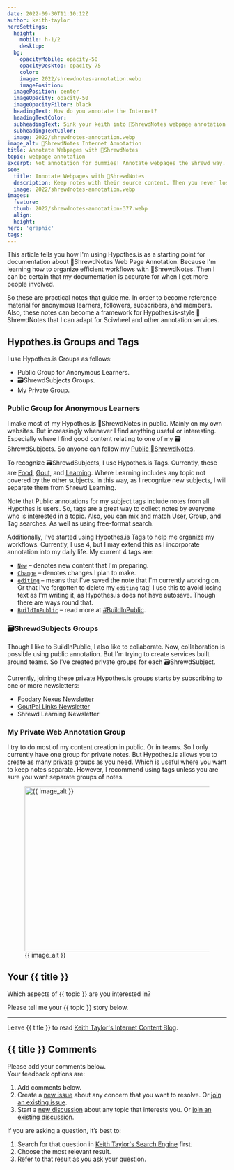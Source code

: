 ```yaml
---
date: 2022-09-30T11:10:12Z
author: keith-taylor
heroSettings:
  height:
    mobile: h-1/2
    desktop: 
  bg:
    opacityMobile: opacity-50
    opacityDesktop: opacity-75
    color: 
    image: 2022/shrewdnotes-annotation.webp
    imagePosition: 
  imagePosition: center
  imageOpacity: opacity-50
  imageOpacityFilter: black
  headingText: How do you annotate the Internet?
  headingTextColor: 
  subheadingText: Sink your keith into 📒ShrewdNotes webpage annotation.
  subheadingTextColor: 
  image: 2022/shrewdnotes-annotation.webp
image_alt: 📒ShrewdNotes Internet Annotation
title: Annotate Webpages with 📒ShrewdNotes
topic: webpage annotation
excerpt: Not annotation for dummies! Annotate webpages the Shrewd way.
seo:
  title: Annotate Webpages with 📒ShrewdNotes
  description: Keep notes with their source content. Then you never lose track of what you need to do. See the shrewd way to annotate webpages.
  image: 2022/shrewdnotes-annotation.webp
images:
  feature: 
  thumb: 2022/shrewdnotes-annotation-377.webp
  align: 
  height: 
hero: 'graphic'
tags:
---
```


<p>This article tells you how I'm using Hypothes.is as a starting point for documentation about 📒ShrewdNotes Web Page Annotation. Because I'm learning how to organize efficient workflows with 📒ShrewdNotes. Then I can be certain that my documentation is accurate for when I get more people involved.</p>
<p>So these are practical notes that guide me. In order to become reference material for anonymous learners, followers, subscribers, and members. Also, these notes can become a framework for Hypothes.is-style 📒ShrewdNotes that I can adapt for Sciwheel and other annotation services.</p>

<h2 id="hypothesisgroupsandtags">Hypothes.is Groups and Tags</h2>
<p>I use Hypothes.is Groups as follows:</p>
<ul>
<li>Public Group for Anonymous Learners.</li>
<li>🗃ShrewdSubjects Groups.</li>
<li>My Private Group.</li>
</ul>

<h3 id="publicgroupforanonymouslearners">Public Group for Anonymous Learners</h3>
<p>I make most of my Hypothes.is 📒ShrewdNotes in public. Mainly on my own websites. But increasingly whenever I find anything useful or interesting. Especially where I find good content relating to one of my 🗃ShrewdSubjects. So anyone can follow my <a href="https://hypothes.is/groups/__world__/public?q=user%3AKeithTaylor" target="_blank">Public 📒ShrewdNotes</a>.</p>
<p>To recognize 🗃ShrewdSubjects, I use Hypothes.is Tags. Currently, these are <a href="https://hypothes.is/search?q=tag%3AFood" target="_blank">Food</a>, <a href="https://hypothes.is/search?q=tag%3AGout" target="_blank">Gout</a>, and <a href="https://hypothes.is/search?q=tag%3ALearning" target="_blank">Learning</a>. Where Learning includes any topic not covered by the other subjects. In this way, as I recognize new subjects, I will separate them from Shrewd Learning.</p>
<p>Note that Public annotations for my subject tags include notes from all Hypothes.is users. So, tags are a great way to collect notes by everyone who is interested in a topic. Also, you can mix and match User, Group, and Tag searches. As well as using free-format search.</p>
<p>Additionally, I've started using Hypothes.is Tags to help me organize my workflows. Currently, I use 4, but I may extend this as I incorporate annotation into my daily life. My current 4 tags are:</p>
<ul>
<li><a href="https://hypothes.is/users/KeithTaylor?q=tag%3ANew" target="_blank"><code>New</code></a> – denotes new content that I'm preparing.</li>
<li><a href="https://hypothes.is/users/KeithTaylor?q=tag%3AChange" target="_blank"><code>Change</code></a> – denotes changes I plan to make.</li>
<li><a href="https://hypothes.is/users/KeithTaylor?q=tag%3Aediting" target="_blank"><code>editing</code></a> – means that I've saved the note that I'm currently working on. Or that I've forgotten to delete my <code>editing</code> tag! I use this to avoid losing text as I'm writing it, as Hypothes.is does not have autosave. Though there are ways round that.</li>
<li><a href="https://hypothes.is/users/KeithTaylor?q=tag%3ABuildInPublic" target="_blank"><code>BuildInPublic</code></a> – read more at <a href="https://keithctaylor.gumroad.com/p/do-you-fear-buildinpublic" target="_blank">#BuildInPublic</a>.</li>
</ul>

<h3 id="shrewdsubjectsgroups">🗃ShrewdSubjects Groups</h3>
<p>Though I like to BuildInPublic, I also like to collaborate. Now, collaboration is possible using public annotation. But I'm trying to create services built around teams. So I've created private groups for each 🗃ShrewdSubject.</p>
<p>Currently, joining these private Hypothes.is groups starts by subscribing to one or more newsletters:</p>
<ul>
<li><a href="https://keithctaylor.gumroad.com/l/sijmd?wanted=true&amp;price=0" target="_blank">Foodary Nexus Newsletter</a></li>
<li><a href="https://keithctaylor.gumroad.com/l/rqmqt?wanted=true&amp;price=0" target="_blank">GoutPal Links Newsletter</a></li>
<li>Shrewd Learning Newsletter</li>
</ul>

<h3 id="myprivatewebannotationgroup">My Private Web Annotation Group</h3>
<p>I try to do most of my content creation in public. Or in teams. So I only currently have one group for private notes. But Hypothes.is allows you to create as many private groups as you need. Which is useful where you want to keep notes separate. However, I recommend using tags unless you are sure you want separate groups of notes.</p>
<figure id="image">
<img src="/assets/images/{{ seo.image }}" alt="{{ image_alt }}"  width="610" height="377">
  <figcaption>{{ image_alt }}</figcaption>
</figure>
<h2 id="next">Your {{ title }}</h2>

<p>Which aspects of {{ topic }} are you interested in? </p>

<p>Please tell me your {{ topic }} story below.</p>

<hr>
<p>Leave {{ title }} to read <a href="/keith-taylor-blog/">Keith Taylor's Internet Content Blog</a>.</p>

<h2 id="comments">{{ title }} Comments</h2>
<p>Please add your comments below.<br />
Your feedback options are:</p>
<ol>
<li>Add comments below.</li>
<li>Create a <a href="https://github.com/kct2020/keith-taylor-11ta/issues/new/choose">new issue</a> about any concern that you want to resolve. Or <a href="https://github.com/kct2020/keith-taylor-11ta/issues">join an existing issue</a>.</li>
<li>Start a <a href="https://github.com/kct2020/discussions/new">new discussion</a> about any topic that interests you. Or <a href="https://github.com/kct2020/keith-taylor-11ta/discussions">join an existing discussion</a>.</li>
</ol>
<p>If you are asking a question, it&#8217;s best to:</p>
<ol>
<li>Search for that question in <a href="https://cse.google.com/cse?cx=e7158312c712ab2c3">Keith Taylor's Search Engine</a> first.</li>
<li>Choose the most relevant result.</li>
<li>Refer to that result as you ask your question.</li>
</ol>
<script src="https://giscus.app/client.js"
        data-repo="kct2020/keith-taylor-11ta"
        data-repo-id="R_kgDOGO7Ihg"
        data-category="🗣 ShrewdChat Blog Feedback"
        data-category-id="DIC_kwDOGO7Ihs4CRE7i"
        data-mapping="title"
        data-strict="0"
        data-reactions-enabled="1"
        data-emit-metadata="1"
        data-input-position="top"
        data-theme="light_tritanopia"
        data-lang="en"
        data-loading="lazy"
        crossorigin="anonymous"
        async>
</script>
